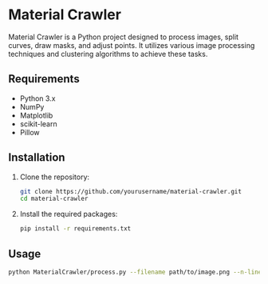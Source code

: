 # Material Crawler

Material Crawler is a Python project designed to process images, split curves, draw masks, and adjust points. It utilizes various image processing techniques and clustering algorithms to achieve these tasks.

## Requirements

- Python 3.x
- NumPy
- Matplotlib
- scikit-learn
- Pillow

## Installation

1. Clone the repository:
    ```sh
    git clone https://github.com/yourusername/material-crawler.git
    cd material-crawler
    ```

2. Install the required packages:
    ```sh
    pip install -r requirements.txt
    ```

## Usage


```sh
python MaterialCrawler/process.py --filename path/to/image.png --n-lines 1000 --output path/to/output.json
```
